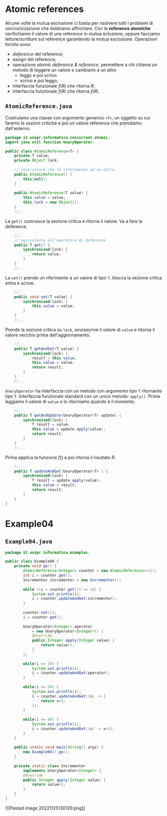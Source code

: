 # Atomic references
Alcune volte la mutua esclusione ci basta per risolvere tutti i problemi di sincronizzazione che dobbiamo affrontare. Con le **reference atomiche** verifichiamo il valore di una reference in mutua eclusione, oppure facciamo letture/scritture sul reference garantendo la mutua esclusione.
Operazioni fornite sono:
- *deference* del reference;
- *assign* del reference;
- operazione *atomic deference & reference*, permettere a chi chiama un metodo di leggere un valore e cambiarlo a un altro
	- leggo e poi scrivo
	- scrivo e poi leggo;
- interfaccia funzionale $f(R)$ che ritorna $R$;
- interfaccia funzionale $f(R)$ che ritorna $f(R)$.

## `AtomicReference.java`
Costruiamo una classe con argomento generico `<T>`, un oggetto su cui faremo le sezioni critiche e poi un valore reference che prendiamo dall'esterno.

```java
package it.unipr.informatica.concurrent.atomic;
import java.util.function.UnaryOperator;

public class AtomicReference<T> {
	private T value;
	private Object lock;
	
	// costruttore che fa riferimento ad un altro
	public AtomicReference() {
		this(null);
	}
	
	public AtomicReference(T value) {
		this.value = value;
		this.lock = new Object();
	}
	//...
```

La `get()` costruisce la sezione critica e ritorna il valore.
Va a fare la deference.
```java
	//...
	// equivalente all'operatore di deference
	public T get() {
		synchronized(lock) {
			return value;
		}
	}
	//...
```

La `set()` prende un riferimento a un valore di tipo `T`, blocca la sezione critica entra e scrive.
```java
	//...
	public void set(T value) {
		synchronized(lock) {
			this.value = value;
		}
	}
	//...
```

Prende la sezione critica su `lock`, sovrascrive il valore di `value` e ritorna il valore vecchio prima dell'aggiornamento.
```java
	//...
	public T getAndSet(T value) {
		synchronized(lock) {
			result = this.value;
			this.value = value;
			return result;
		}
	}
	//...
```

`UnaryOperator` ha interfaccia con un metodo con argomento tipo `T` ritornante tipo `T`. Interfaccia funzionale standard con un unico metodo: `apply()`.
Prima leggiamo il valore di `value` e lo ritorniamo quando è il momento.
```java
	//...
	public T getAndUpdate(UnaryOperator<T> update) {
		synchronized(lock) {
			T result = value;
			this.value = update.apply(value);
			return result;
		}
	}
	//...
```

Prima applica la funzione $f()$ e poi ritorna il risultato $R$.
```java
	//...
	public T updateAndGet(UnaryOperator<T> ) {
		synchronized(lock) {
			T result = update.apply(value);
			this.value = result;
			return result;
		}
	}
}
```

# Example04
## `Example04.java`

```java
package it.unipr.informatica.examples;

public class Example04 {
	private void go() {
		AtomicReference<Integer> counter = new AtomicReference<>(1);
		int i = counter.get();
		Incrementer incrementer = new Incrementer();
		
		while ((i = counter.get()) <= 10) {
			System.out.println(i);
			i = counter.updateAndGet(incrementer);
		}
		
		counter.set(1);
		i = counter.get();
		
		UnaryOperator<Integer> operator 
			= new UnaryOperator<Integer>() {
			@Override
			public Integer apply(Integer value) {
				return value+1;
			}
		};
		
		while(i <= 20) {
			System.out.println(i);
			i = counter.updateAndGet(operator);
		}
		
		while(i <= 30) {
			System.out.println(i);
			i = counter.updateAndGet((x) -> {
				return x+1;
			});
		}
		
		while(i <= 40) {
			System.out.println(i);
			i = counter.updateAndGet((x) -> x+1);
		}
	}
	
	public static void main(String[] args) {
		new Example04().go();
	}
	
	private static class Incrementer 
		implements UnaryOperator<Integer> {
		@Override
		public Integer apply(Integer value) {
			return value+1;
		}
	}
}
```

![[Pasted image 20221125130129.png]]